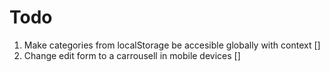 # Todo
1. Make categories from localStorage be accesible globally with context []
2. Change edit form to a carrousell in mobile devices []